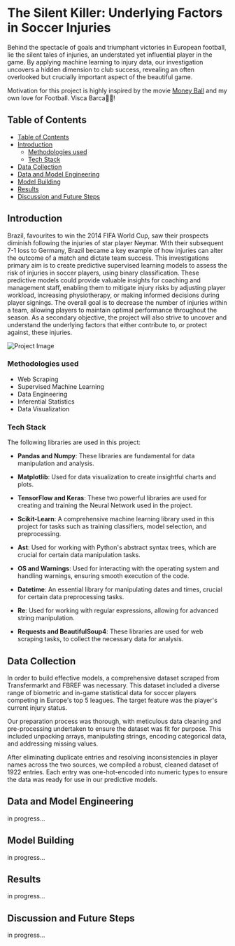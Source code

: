 # The Silent Killer: Underlying Factors in Soccer Injuries

Behind the spectacle of goals and triumphant victories in European football, lie the silent tales of injuries, an understated yet influential player in the game. By applying machine learning to injury data, our investigation uncovers a hidden dimension to club success, revealing an often overlooked but crucially important aspect of the beautiful game.

Motivation for this project is highly inspired by the movie [Money Ball](<https://en.wikipedia.org/wiki/Moneyball_(film)>) and my own love for Football. Visca Barca🔴🔵!

## Table of Contents

- [Table of Contents](#table-of-contents)
- [Introduction](#introduction)
  - [Methodologies used](#methodologies-used)
  - [Tech Stack](#tech-stack)
- [Data Collection](#data-collection)
- [Data and Model Engineering](#data-and-model-engineering)
- [Model Building](#model-building)
- [Results](#results)
- [Discussion and Future Steps](#discussion-and-future-steps)

## Introduction

Brazil, favourites to win the 2014 FIFA World Cup, saw their prospects diminish following the injuries of star player Neymar. With their subsequent 7-1 loss to Germany, Brazil became a key example of how injuries can alter the outcome of a match and dictate team success. This investigations primary aim is to create predictive supervised learning models to assess the risk of injuries in soccer players, using binary classification. These predictive models could provide valuable insights for coaching and management staff, enabling them to mitigate injury risks by adjusting player workload, increasing physiotherapy, or making informed decisions during player signings. The overall goal is to decrease the number of injuries within a team, allowing players to maintain optimal performance throughout the season. As a secondary objective, the project will also strive to uncover and understand the underlying factors that either contribute to, or protect against, these injuries.

![Project Image](https://www.elfutbolero.us/__export/1632854462101/sites/elfutboleromx/img/2021/09/28/neymar.jpg_1635092770.jpg)

### Methodologies used

- Web Scraping
- Supervised Machine Learning
- Data Engineering
- Inferential Statistics
- Data Visualization

### Tech Stack

The following libraries are used in this project:

- **Pandas and Numpy**: These libraries are fundamental for data manipulation and analysis.

- **Matplotlib**: Used for data visualization to create insightful charts and plots.

- **TensorFlow and Keras**: These two powerful libraries are used for creating and training the Neural Network used in the project.

- **Scikit-Learn**: A comprehensive machine learning library used in this project for tasks such as training classifiers, model selection, and preprocessing.

- **Ast**: Used for working with Python's abstract syntax trees, which are crucial for certain data manipulation tasks.

- **OS and Warnings**: Used for interacting with the operating system and handling warnings, ensuring smooth execution of the code.

- **Datetime**: An essential library for manipulating dates and times, crucial for certain data preprocessing tasks.

- **Re**: Used for working with regular expressions, allowing for advanced string manipulation.

- **Requests and BeautifulSoup4**: These libraries are used for web scraping tasks, to collect the necessary data for analysis.

## Data Collection

In order to build effective models, a comprehensive dataset scraped from Transfermarkt and FBREF was necessary. This dataset included a diverse range of biometric and in-game statistical data for soccer players competing in Europe's top 5 leagues. The target feature was the player's current injury status.

Our preparation process was thorough, with meticulous data cleaning and pre-processing undertaken to ensure the dataset was fit for purpose. This included unpacking arrays, manipulating strings, encoding categorical data, and addressing missing values.

After eliminating duplicate entries and resolving inconsistencies in player names across the two sources, we compiled a robust, cleaned dataset of 1922 entries. Each entry was one-hot-encoded into numeric types to ensure the data was ready for use in our predictive models.

## Data and Model Engineering

in progress...

## Model Building

in progress...

## Results

in progress...

## Discussion and Future Steps

in progress...
